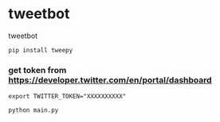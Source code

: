 # tweetbot
tweetbot

`pip install tweepy`
### get token from https://developer.twitter.com/en/portal/dashboard

`export TWITTER_TOKEN="XXXXXXXXXX"`

`python main.py`